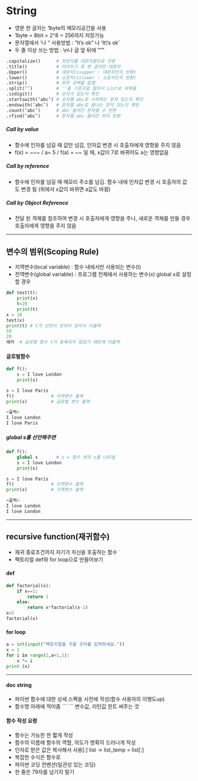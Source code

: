 # String
- 영문 한 글자는 1byte의 메모리공간을 사용
- 1byte = 8bit = 2^8 = 256까지 저장가능
- 문자열에서 ‘나 “ 사용방법 :  ”It’s ok“ 나 ‘It\’s ok’
- 두 줄 이상 쓰는 방법 : \n나 글 앞 뒤에 ”“” 

```python
.capitalize()      # 첫문자를 대문자형으로 전환
.title()           # 띄어쓰기 후 한 글자만 대문자
.Upper()           # 대문자(isupper : 대문자인지 반환)
.lower()           # 소문자(islower : 소문자인지 반환)
.strip()           # 좌우 공백을 없앰
.split(‘’)         # ‘’을 기준으로 잘라서 List로 바꿔줌
.isdigit()         # 숫자가 있는지 확인
.startswith(‘abc’) # 숫자열 abc로 시작하는 문자 있는지 확인
.endswith(‘abc’)   # 문자열 abc로 끝나는 문자 있는지 확인
.count(‘abc’)      # abc 들어간 문자열 수 반환
.rfind(‘abc’)      # 문자열 abc 들어간 위치 반환
```

##### Call by value
- 함수에 인자를 넘길 때 값만 넘김, 인자값 변경 시 호출자에게 영향을 주지 않음    
- f(x) = ~~~ / a= 5 / f(a) = ~~ 일 때, x값이 7로 바뀌어도 a는 영향없음   
##### Call by reference 
- 함수에 인자를 넘길 때 메모리 주소를 넘김. 함수 내에 인자값 변경 시 호출자의 값도 변경 됨 (위에서 x값이 바뀌면 a값도 바뀜)
##### Call by Object Reference  
- 전달 된 객체를 참조하여 변경 시 호출자에게 영향을 주나, 새로운 객체를 만들 경우 호출자에게 영향을 주지 않음

----

## 변수의 범위(Scoping Rule)
- 지역변수(local variable) : 함수 내에서만 사용되는 변수(t)
- 전역변수(global variable) : 프로그램 전체에서 사용하는 변수(x) global x로 설정할 경우

```python
def test(t):
	print(x)
	t=20
	print(t)
x = 10
test(x)
print(t) # t가 선언이 안되어 있어서 미출력
10
20
에러  # 글로벌 함수 t가 등록되지 않았기 때문에 미출력
```
#### 글로벌함수
```python
def f():
	s = I love London
	print(s)

s = I love Paris
f()              # 지역변수 출력
print(s)         # 글로벌 변수 출력

<출력>
I love London
I love Paris
```

##### global s를 선언해주면
```python
def f():
	global s       # s = 함수 밖의 s를 나타냄
	s = I love London
	print(s)

s = I love Paris
f()              # 지역변수 출력
print(s)         # 지역변수 출력

<출력>
I love London
I love London
```
---

## recursive function(재귀함수)
- 재귀 종료조건까지 자기가 자신을 호출하는 함수   
- 팩토리얼 def와 for loop으로 만들어보기
#### def
```python
def factorial(x):
    if x==1:
        return 1
    else:
        return x*factorial(x-1)
x=5
factorial(x)
```
#### for loop
```python
a = int(input("팩토리얼을 구할 숫자를 입력하세요."))
x = 1
for i in range(1,a+1,1):
    x *= i
print (x)
```
---

#### doc string
- 파이썬 함수에 대한 상세 스팩을 사전에 작성(함수 사용자의 이행도up)
- 함수명 아래에 적어줌 \``` \``` 변수값, 리턴값 힌트 써주는 것   
#### 함수 작성 요령
- 함수는 가능한 한 짧게 작성
- 함수의 이름에 함수의 역할, 의도가 명확히 드러나게 작성
- 인자로 받은 값은 복사해서 사용[:]  list -> list_temp =  list[:] 
- 복잡한 수식은 함수로
- 파이썬 코딩 컨벤션(일관성 있는 코딩)
- 한 줄은 79자를 넘기지 말기
